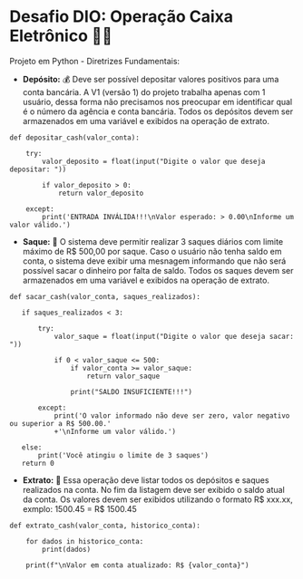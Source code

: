 # Desafio DIO: Operação Caixa Eletrônico :woman_technologist:

Projeto em Python - Diretrizes Fundamentais:

*	**Depósito:** :moneybag: Deve ser possível depositar valores positivos para uma conta bancária. A V1 (versão 1) do projeto trabalha apenas com 1 usuário, dessa forma não precisamos nos preocupar em identificar qual é o número da agência e conta bancária. Todos os depósitos devem ser armazenados em uma variável e exibidos na operação de extrato.

```
def depositar_cash(valor_conta): 
    
    try:
        valor_deposito = float(input("Digite o valor que deseja depositar: ")) 

        if valor_deposito > 0: 
            return valor_deposito
    
    except:
        print('ENTRADA INVÁLIDA!!!\nValor esperado: > 0.00\nInforme um valor válido.')
```

*	**Saque:** :money_with_wings: O sistema deve permitir realizar 3 saques diários com limite máximo de R$ 500,00 por saque. Caso o usuário não tenha saldo em conta, o sistema deve exibir uma mesnagem informando que não será possível sacar o dinheiro por falta de saldo. Todos os saques devem ser armazenados em uma variável e exibidos na operação de extrato.

 ```
 def sacar_cash(valor_conta, saques_realizados): 
    
    if saques_realizados < 3:
        
        try:
            valor_saque = float(input("Digite o valor que deseja sacar: ")) 

            if 0 < valor_saque <= 500:
                if valor_conta >= valor_saque:
                    return valor_saque 
                
                print("SALDO INSUFICIENTE!!!") 
            
        except:
            print('O valor informado não deve ser zero, valor negativo ou superior a R$ 500.00.'
            +'\nInforme um valor válido.')
    
    else:
        print('Você atingiu o limite de 3 saques')                                                                                                                     
    return 0 
 ```

*	**Extrato:** :memo: Essa operação deve listar todos os depósitos e saques realizados na conta. No fim da listagem deve ser exibido o saldo atual da conta. Os valores devem ser exibidos utilizando o formato R$ xxx.xx, exmplo: 1500.45 = R$ 1500.45

```
def extrato_cash(valor_conta, historico_conta): 

    for dados in historico_conta:
        print(dados)

    print(f"\nValor em conta atualizado: R$ {valor_conta}")
```
